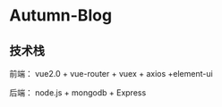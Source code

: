 # Autumn-Blog

## 技术栈

 前端：  vue2.0 + vue-router + vuex + axios +element-ui
 
 后端： node.js + mongodb + Express


